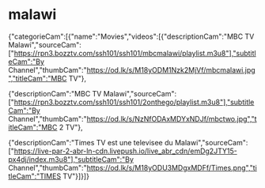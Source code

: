 # malawi
{"categorieCam":[{"name":"Movies","videos":[{"descriptionCam":"MBC TV Malawi","sourceCam":["https://rpn3.bozztv.com/ssh101/ssh101/mbcmalawi/playlist.m3u8"],"subtitleCam":"By Channel","thumbCam":"https://od.lk/s/M18yODM1Nzk2MjVf/mbcmalawi.jpg","titleCam":"MBC TV"},

{"descriptionCam":"MBC TV Malawi","sourceCam":["https://rpn3.bozztv.com/ssh101/ssh101/2onthego/playlist.m3u8"],"subtitleCam":"By Channel","thumbCam":"https://od.lk/s/NzNfODAxMDYxNDJf/mbctwo.jpg","titleCam":"MBC 2 TV"},

{"descriptionCam":"Times TV est une televisee du Malawi","sourceCam":["https://live-par-2-abr-ln-cdn.livepush.io/live_abr_cdn/emDg2JTY15-px4dj/index.m3u8"],"subtitleCam":"By Channel","thumbCam":"https://od.lk/s/M18yODU3MDgxMDFf/Times.png","titleCam":"TIMES TV"}]}]}
